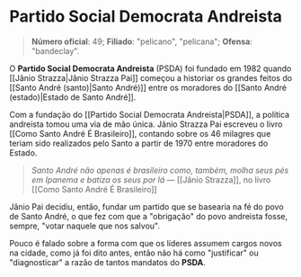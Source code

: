 # Partido Social Democrata Andreista
> **Número oficial**: 49;
> **Filiado**: "pelicano", "pelicana";
> **Ofensa**: "bandeclay".

O **Partido Social Democrata Andreista** (PSDA) foi fundado em 1982 quando [[Jânio Strazza|Jânio Strazza Pai]] começou a historiar os grandes feitos do [[Santo André (santo)|Santo André)]] entre os moradores do [[Santo André (estado)|Estado de Santo André]].

Com a fundação do [[Partido Social Democrata Andreista|PSDA]], a política andreista tomou uma via de mão única. Jânio Strazza Pai escreveu o livro [[Como Santo André É Brasileiro]], contando sobre os 46 milagres que teriam sido realizados pelo Santo a partir de 1970 entre moradores do Estado.

> *Santo André não apenas é brasileiro como, também, molha seus pés em Ipanema e batiza os seus por lá*
> — [[Jânio Strazza]], no livro [[Como Santo André É Brasileiro]]

Jânio Pai decidiu, então, fundar um partido que se basearia na fé do povo de Santo André, o que fez com que a "obrigação" do povo andreista fosse, sempre, "votar naquele que nos salvou".

Pouco é falado sobre a forma com que os líderes assumem cargos novos na cidade, como já foi dito antes, então não há como "justificar" ou "diagnosticar" a razão de tantos mandatos do **PSDA**.